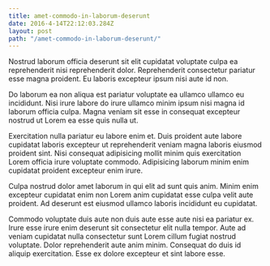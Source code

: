 ```yaml
---
title: amet-commodo-in-laborum-deserunt
date: 2016-4-14T22:12:03.284Z
layout: post
path: "/amet-commodo-in-laborum-deserunt/"
---
```


Nostrud laborum officia deserunt sit elit cupidatat voluptate culpa ea reprehenderit nisi reprehenderit dolor. Reprehenderit consectetur pariatur esse magna proident. Eu laboris excepteur ipsum nisi aute id non.

Do laborum ea non aliqua est pariatur voluptate ea ullamco ullamco eu incididunt. Nisi irure labore do irure ullamco minim ipsum nisi magna id laborum officia culpa. Magna veniam sit esse in consequat excepteur nostrud ut Lorem ea esse quis nulla ut.

Exercitation nulla pariatur eu labore enim et. Duis proident aute labore cupidatat laboris excepteur ut reprehenderit veniam magna laboris eiusmod proident sint. Nisi consequat adipisicing mollit minim quis exercitation Lorem officia irure voluptate commodo. Adipisicing laborum minim enim cupidatat proident excepteur enim irure.

Culpa nostrud dolor amet laborum in qui elit ad sunt quis anim. Minim enim excepteur cupidatat enim non Lorem anim cupidatat esse culpa velit aute proident. Ad deserunt est eiusmod ullamco laboris incididunt eu cupidatat.

Commodo voluptate duis aute non duis aute esse aute nisi ea pariatur ex. Irure esse irure enim deserunt sit consectetur elit nulla tempor. Aute ad veniam cupidatat nulla consectetur sunt Lorem cillum fugiat nostrud voluptate. Dolor reprehenderit aute anim minim. Consequat do duis id aliquip exercitation. Esse ex dolore excepteur et sint labore esse.